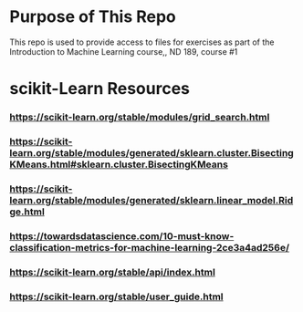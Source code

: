 # Purpose of This Repo

This repo is used to provide access to files for exercises as part of the Introduction to Machine Learning course,, ND 189, course #1


# scikit-Learn Resources

### https://scikit-learn.org/stable/modules/grid_search.html
### https://scikit-learn.org/stable/modules/generated/sklearn.cluster.BisectingKMeans.html#sklearn.cluster.BisectingKMeans
### https://scikit-learn.org/stable/modules/generated/sklearn.linear_model.Ridge.html
### https://towardsdatascience.com/10-must-know-classification-metrics-for-machine-learning-2ce3a4ad256e/
### https://scikit-learn.org/stable/api/index.html
### https://scikit-learn.org/stable/user_guide.html
